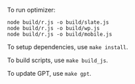 To run optimizer:

    node build/r.js -o build/slate.js
    node build/r.js -o build/wp.js
    node build/r.js -o build/mobile.js

To setup dependencies, use `make install`.

To build scripts, use `make build_js`.

To update GPT, use `make gpt`.

